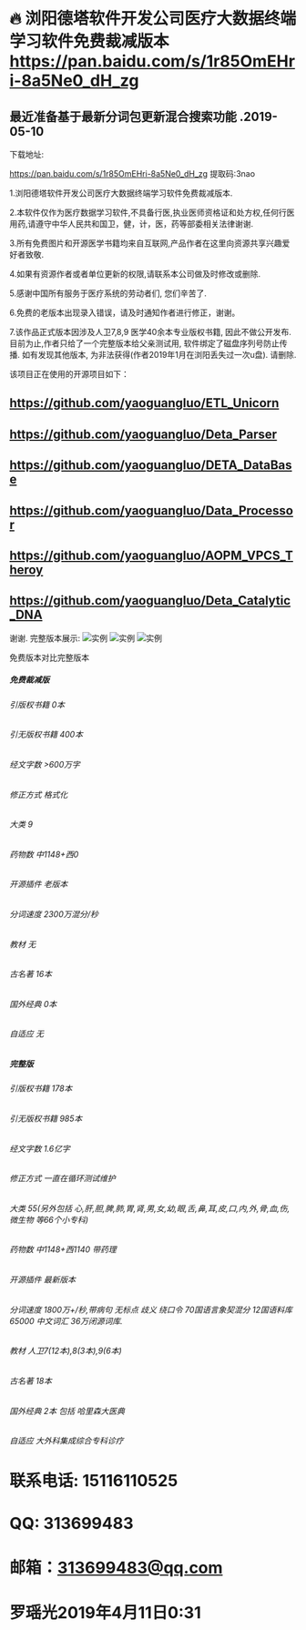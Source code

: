 # 🔥 浏阳德塔软件开发公司医疗大数据终端学习软件免费裁减版本 https://pan.baidu.com/s/1r85OmEHri-8a5Ne0_dH_zg

##  最近准备基于最新分词包更新混合搜索功能 .2019-05-10

下载地址:

https://pan.baidu.com/s/1r85OmEHri-8a5Ne0_dH_zg 提取码:3nao

1.浏阳德塔软件开发公司医疗大数据终端学习软件免费裁减版本.

2.本软件仅作为医疗数据学习软件,不具备行医,执业医师资格证和处方权,任何行医用药,请遵守中华人民共和国卫，健，计，医，药等部委相关法律谢谢.

3.所有免费图片和开源医学书籍均来自互联网,产品作者在这里向资源共享兴趣爱好者致敬.

4.如果有资源作者或者单位更新的权限,请联系本公司做及时修改或删除.

5.感谢中国所有服务于医疗系统的劳动者们, 您们辛苦了.

6.免费的老版本出现录入错误，请及时通知作者进行修正，谢谢。

7.该作品正式版本因涉及人卫7,8,9 医学40余本专业版权书籍, 因此不做公开发布. 目前为止,作者只给了一个完整版本给父亲测试用, 软件绑定了磁盘序列号防止传播. 
如有发现其他版本, 为非法获得(作者2019年1月在浏阳丢失过一次u盘). 请删除. 

该项目正在使用的开源项目如下：
## https://github.com/yaoguangluo/ETL_Unicorn
## https://github.com/yaoguangluo/Deta_Parser
## https://github.com/yaoguangluo/DETA_DataBase
## https://github.com/yaoguangluo/Data_Processor
## https://github.com/yaoguangluo/AOPM_VPCS_Theroy
## https://github.com/yaoguangluo/Deta_Catalytic_DNA

谢谢.
完整版本展示:
![实例](https://github.com/yaoguangluo/Deta_Medicine/blob/master/DETA%20medcine%2020190411.jpg)
![实例](https://github.com/yaoguangluo/Deta_Medicine/blob/master/DETA%2020190404-ws%20medcine.jpg)
![实例](https://github.com/yaoguangluo/Deta_Medicine/blob/master/DETA%20medcine%2020190411-unicorn.jpg)

免费版本对比完整版本
##### 免费裁减版         
###### 引版权书籍            0本              
###### 引无版权书籍        400本         
###### 经文字数            >600万字        
###### 修正方式            格式化          
###### 大类                9                
###### 药物数              中1148+西0      
###### 开源插件            老版本            
###### 分词速度            2300万混分/秒    
###### 教材                无               
###### 古名著              16本                  
###### 国外经典            0本      
###### 自适应              无

##### 完整版
###### 引版权书籍          178本
###### 引无版权书籍        985本
###### 经文字数            1.6亿字
###### 修正方式            一直在循环测试维护
###### 大类                55(另外包括 心,肝,胆,脾,肺,胃,肾,男,女,幼,眼,舌,鼻,耳,皮,口,内,外,骨,血,伤,微生物 等66个小专科)
###### 药物数              中1148+西1140 带药理  
###### 开源插件            最新版本
###### 分词速度            1800万+/秒,带病句 无标点 歧义 绕口令 70国语言象契混分 12国语料库65000 中文词汇 36万闭源词库.
###### 教材                人卫7(12本),8(3本),9(6本)
###### 古名著              18本     
###### 国外经典            2本 包括 哈里森大医典 
###### 自适应              大外科集成综合专科诊疗

# 联系电话: 15116110525
# QQ: 313699483
# 邮箱：313699483@qq.com
# 罗瑶光2019年4月11日0:31
